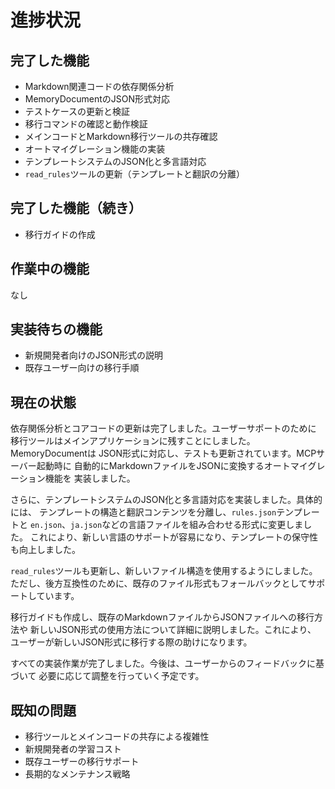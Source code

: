 # 進捗状況

## 完了した機能

- Markdown関連コードの依存関係分析
- MemoryDocumentのJSON形式対応
- テストケースの更新と検証
- 移行コマンドの確認と動作検証
- メインコードとMarkdown移行ツールの共存確認
- オートマイグレーション機能の実装
- テンプレートシステムのJSON化と多言語対応
- `read_rules`ツールの更新（テンプレートと翻訳の分離）

## 完了した機能（続き）

- 移行ガイドの作成

## 作業中の機能

なし

## 実装待ちの機能

- 新規開発者向けのJSON形式の説明
- 既存ユーザー向けの移行手順

## 現在の状態

依存関係分析とコアコードの更新は完了しました。ユーザーサポートのために
移行ツールはメインアプリケーションに残すことにしました。MemoryDocumentは
JSON形式に対応し、テストも更新されています。MCPサーバー起動時に
自動的にMarkdownファイルをJSONに変換するオートマイグレーション機能を
実装しました。

さらに、テンプレートシステムのJSON化と多言語対応を実装しました。具体的には、
テンプレートの構造と翻訳コンテンツを分離し、`rules.json`テンプレートと
`en.json`、`ja.json`などの言語ファイルを組み合わせる形式に変更しました。
これにより、新しい言語のサポートが容易になり、テンプレートの保守性も向上しました。

`read_rules`ツールも更新し、新しいファイル構造を使用するようにしました。
ただし、後方互換性のために、既存のファイル形式もフォールバックとしてサポートしています。

移行ガイドも作成し、既存のMarkdownファイルからJSONファイルへの移行方法や
新しいJSON形式の使用方法について詳細に説明しました。これにより、
ユーザーが新しいJSON形式に移行する際の助けになります。

すべての実装作業が完了しました。今後は、ユーザーからのフィードバックに基づいて
必要に応じて調整を行っていく予定です。

## 既知の問題

- 移行ツールとメインコードの共存による複雑性
- 新規開発者の学習コスト
- 既存ユーザーの移行サポート
- 長期的なメンテナンス戦略
